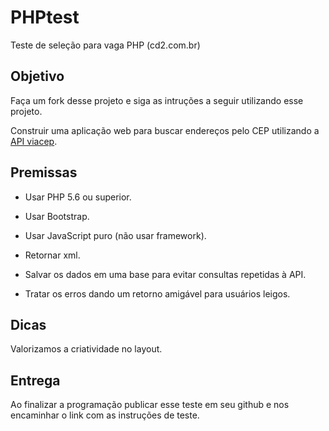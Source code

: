 # PHPtest

Teste de seleção para vaga PHP (cd2.com.br)

## Objetivo

Faça um fork desse projeto e siga as intruções a seguir utilizando esse projeto.

Construir uma aplicação web para buscar endereços pelo CEP utilizando a [API viacep](https://viacep.com.br/).

## Premissas

- Usar PHP 5.6 ou superior.

- Usar Bootstrap.

- Usar JavaScript puro (não usar framework).

- Retornar xml.

- Salvar os dados em uma base para evitar consultas repetidas à API.

- Tratar os erros dando um retorno amigável para usuários leigos.

## Dicas

Valorizamos a criatividade no layout.

## Entrega

Ao finalizar a programação publicar esse teste em seu github e nos encaminhar o link com as instruções de teste.
